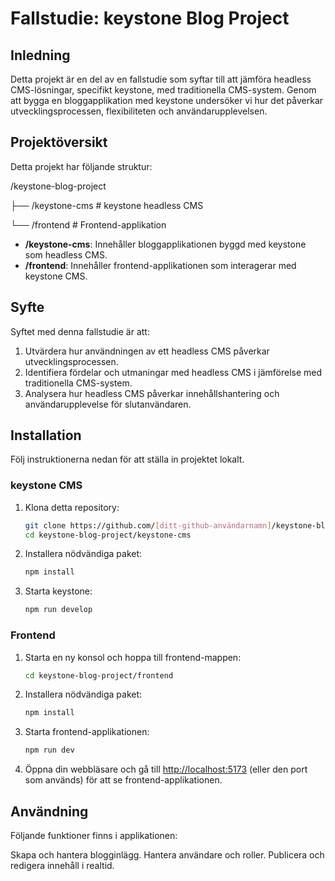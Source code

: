 # Fallstudie: keystone Blog Project

## Inledning

Detta projekt är en del av en fallstudie som syftar till att jämföra headless CMS-lösningar, specifikt keystone, med traditionella CMS-system. Genom att bygga en bloggapplikation med keystone undersöker vi hur det påverkar utvecklingsprocessen, flexibiliteten och användarupplevelsen.

## Projektöversikt

Detta projekt har följande struktur:

/keystone-blog-project

├── /keystone-cms # keystone headless CMS

└── /frontend # Frontend-applikation

- **/keystone-cms**: Innehåller bloggapplikationen byggd med keystone som headless CMS.
- **/frontend**: Innehåller frontend-applikationen som interagerar med keystone CMS.

## Syfte

Syftet med denna fallstudie är att:

1. Utvärdera hur användningen av ett headless CMS påverkar utvecklingsprocessen.
2. Identifiera fördelar och utmaningar med headless CMS i jämförelse med traditionella CMS-system.
3. Analysera hur headless CMS påverkar innehållshantering och användarupplevelse för slutanvändaren.

## Installation

Följ instruktionerna nedan för att ställa in projektet lokalt.

### keystone CMS

1. Klona detta repository:
   ```bash
   git clone https://github.com/[ditt-github-användarnamn]/keystone-blog-project.git
   cd keystone-blog-project/keystone-cms

2. Installera nödvändiga paket:
   ```bash
   npm install
   
3. Starta keystone:
   ```bash
   npm run develop

### Frontend

1. Starta en ny konsol och hoppa till frontend-mappen:
   ```bash
   cd keystone-blog-project/frontend

2. Installera nödvändiga paket:
   ```bash
   npm install
   
3. Starta frontend-applikationen:
   ```bash
   npm run dev

4. Öppna din webbläsare och gå till [http://localhost:5173](http://localhost:5173/) (eller den port som används) för att se frontend-applikationen.


## Användning
Följande funktioner finns i applikationen:

Skapa och hantera blogginlägg.
Hantera användare och roller.
Publicera och redigera innehåll i realtid.
